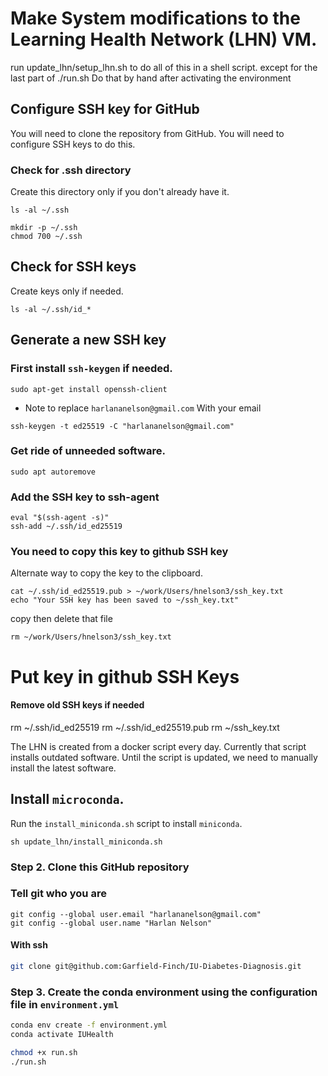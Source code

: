 # Make System modifications to the Learning Health Network (LHN) VM.

run update_lhn/setup_lhn.sh to do all of this in a shell script.
except for the last part of ./run.sh  Do that by hand after activating the environment

## Configure SSH key for GitHub

You will need to clone the repository from GitHub. You will need to configure SSH keys to do this.

### Check for .ssh directory

Create this directory only if you don't already have it.

```
ls -al ~/.ssh
```

```
mkdir -p ~/.ssh
chmod 700 ~/.ssh
```

## Check for SSH keys

Create keys only if needed.

```
ls -al ~/.ssh/id_*
```

## Generate a new SSH key

### First install `ssh-keygen` if needed.

```
sudo apt-get install openssh-client
```

- Note to replace `harlananelson@gmail.com` With your email

```
ssh-keygen -t ed25519 -C "harlananelson@gmail.com"
```

### Get ride of unneeded software.
```
sudo apt autoremove
```

### Add the SSH key to ssh-agent

```
eval "$(ssh-agent -s)" 
ssh-add ~/.ssh/id_ed25519
```

### You need to copy this key to github SSH key 

Alternate way to copy the key to the clipboard.

```
cat ~/.ssh/id_ed25519.pub > ~/work/Users/hnelson3/ssh_key.txt
echo "Your SSH key has been saved to ~/ssh_key.txt"
```
copy then delete that file

```
rm ~/work/Users/hnelson3/ssh_key.txt
```


# Put key in github SSH Keys

#### Remove old SSH keys if needed

rm ~/.ssh/id_ed25519
rm ~/.ssh/id_ed25519.pub
rm ~/ssh_key.txt



The LHN is created from a docker script every day.  Currently that script installs outdated software.  Until the script is updated, we need to manually install the latest software.

## Install  `microconda`.  

 
 Run the `install_miniconda.sh` script to install `miniconda`.

 ```
 sh update_lhn/install_miniconda.sh
 ```


### Step 2. Clone this GitHub repository

### Tell git who you are

```
git config --global user.email "harlananelson@gmail.com"
git config --global user.name "Harlan Nelson"
```

#### With ssh

```bash
git clone git@github.com:Garfield-Finch/IU-Diabetes-Diagnosis.git
```

### Step 3. Create the conda environment using the configuration file in `environment.yml`

```bash
conda env create -f environment.yml
conda activate IUHealth
```

```bash
chmod +x run.sh
./run.sh
```

